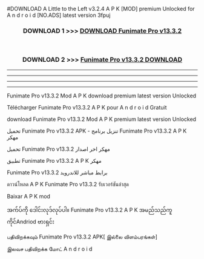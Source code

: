 #DOWNLOAD A Little to the Left v3.2.4 A P K [MOD] premium Unlocked for A n d r o i d [NO.ADS] latest version 3fpuj 



<div align="center">

<h3>DOWNLOAD 1 >>> <a href="https://downloadmod1.web.app/?judul=Funimate Pro v13.3.2">DOWNLOAD Funimate Pro v13.3.2</a></h3><br>

<h3>DOWNLOAD 2 >>> <a href="https://downloadmod1.web.app/?judul=Funimate Pro v13.3.2">Funimate Pro v13.3.2 DOWNLOAD </a></h3>

</div>


----------------------------------------------------------

----------------------------------------------------------

----------------------------------------------------------

----------------------------------------------------------


Funimate Pro v13.3.2 Mod A P K download premium latest version Unlocked

Télécharger Funimate Pro v13.3.2 A P K pour A n d r o i d Gratuit

download Funimate Pro v13.3.2 Mod A P K premium latest version Unlocked

تحميل Funimate Pro v13.3.2 APK - تنزيل برنامج Funimate Pro v13.3.2 A P K مهكر

تحميل Funimate Pro v13.3.2 مهكر اخر اصدار

تطبيق Funimate Pro v13.3.2 A P K مهكر

Funimate Pro v13.3.2 برابط مباشر للاندرويد

ดาวน์โหลด A P K Funimate Pro v13.3.2 รับเวอร์ชันล่าสุด

Baixar A P K mod

အက်ပ်ကို ဒေါင်းလုဒ်လုပ်ပါ။ Funimate Pro v13.3.2 A P K အမည်သည်ကူကိုင်Andriod ဗားရှင်း

பதிவிறக்கவும் Funimate Pro v13.3.2 APK[ இல்லை விளம்பரங்கள்] 
 
இலவச பதிவிறக்க மோட் A n d r o i d




